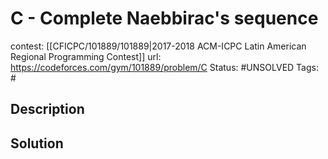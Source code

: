 # C - Complete Naebbirac's sequence

contest: [[CFICPC/101889/101889|2017-2018 ACM-ICPC Latin American Regional Programming Contest]]
url: https://codeforces.com/gym/101889/problem/C
Status: #UNSOLVED
Tags: #

## Description

## Solution


